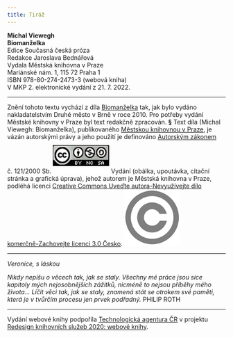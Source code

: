 ```yaml
---
title: Tiráž
---
```


**Michal Viewegh    
Biomanželka**  
Edice Současná česká próza  
Redakce Jaroslava Bednářová  
Vydala Městská knihovna v Praze  
Mariánské nám. 1, 115 72 Praha 1  
ISBN 978-80-274-2473-3 (webová kniha)  
V MKP 2. elektronické vydání z 21. 7. 2022.

***

Znění tohoto textu vychází z díla [Biomanželka](https://search.mlp.cz/cz/titul/biomanzelka/3413378/) tak, jak bylo vydáno nakladatelstvím Druhé město v Brně v roce 2010. Pro potřeby vydání Městské knihovny v Praze byl text redakčně zpracován.
**§**
Text díla (Michal Viewegh: Biomanželka), publikovaného [Městskou knihovnou v Praze](https://www.mlp.cz/cz/), je vázán autorskými právy a jeho použití je definováno [Autorským zákonem](https://www.mkcr.cz/predpisy-zakonu-709.html) č. 121/2000 Sb.
[![image001.jpg](./resources/image001_fmt.jpeg)](https://creativecommons.org/licenses/by-nc-sa/3.0/cz/)
Vydání (obálka, upoutávka, citační stránka a grafická úprava), jehož autorem je Městská knihovna v Praze, podléhá licenci [Creative Commons Uveďte autora-Nevyužívejte dílo komerčně-Zachovejte licenci 3.0 Česko](https://creativecommons.org/licenses/by-nc-sa/3.0/cz/).
![image002.jpg](./resources/image002_fmt.jpeg)

***

_Veronice, s láskou_

_Nikdy nepíšu o věcech tak, jak se staly. Všechny mé práce jsou sice kapitoly mých nejosobnějších zážitků, nicméně to nejsou příběhy mého života... Líčit věci tak, jak se staly, znamená stát se otrokem své paměti, která je v tvůrčím procesu jen prvek podřadný._
PHILIP ROTH

***

Vydání webové knihy podpořila [Technologická agentura ČR](https://www.tacr.cz/) v projektu [Redesign knihovních služeb 2020: webové knihy](https://starfos.tacr.cz/cs/project/TL04000391).